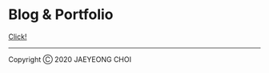 # Blog & Portfolio

<a href="https://arti1117.github.io/">Click!</a>

<hr>
Copyright Ⓒ 2020 JAEYEONG CHOI
